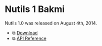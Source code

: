 # Nutils 1 Bakmi

Nutils 1.0 was released on August 4th, 2014.
- ⧉ [Download](https://github.com/evalf/nutils/archive/refs/tags/v1.0.zip)
- ⧉ [API Reference](http://docs.nutils.org/en/v1.0/)
